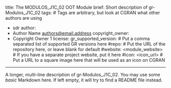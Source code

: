 title: The MODULOS_J1C_02 OOT Module
brief: Short description of gr-Modulos_J1C_02
tags: # Tags are arbitrary, but look at CGRAN what other authors are using
  - sdr
author:
  - Author Name <authors@email.address>
copyright_owner:
  - Copyright Owner 1
license:
gr_supported_version: # Put a comma separated list of supported GR versions here
#repo: # Put the URL of the repository here, or leave blank for default
#website: <module_website> # If you have a separate project website, put it here
#icon: <icon_url> # Put a URL to a square image here that will be used as an icon on CGRAN
---
A longer, multi-line description of gr-Modulos_J1C_02.
You may use some *basic* Markdown here.
If left empty, it will try to find a README file instead.
